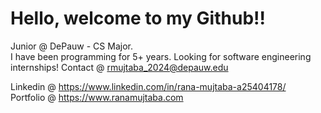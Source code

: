 
# Hello, welcome to my Github!!
Junior @ DePauw - CS Major.              
I have been programming for 5+ years.
Looking for software engineering internships!
Contact @ rmujtaba_2024@depauw.edu
        

Linkedin @ https://www.linkedin.com/in/rana-mujtaba-a25404178/              
Portfolio @ https://www.ranamujtaba.com
